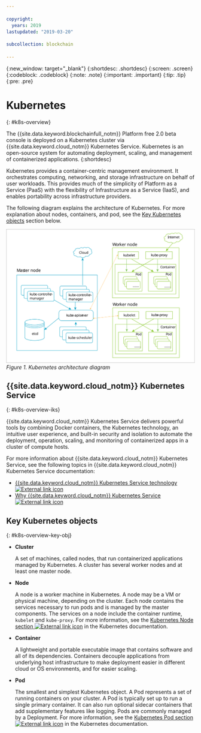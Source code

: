 ```yaml
---

copyright:
  years: 2019
lastupdated: "2019-03-20"

subcollection: blockchain

---
```


{:new_window: target="_blank"}
{:shortdesc: .shortdesc}
{:screen: .screen}
{:codeblock: .codeblock}
{:note: .note}
{:important: .important}
{:tip: .tip}
{:pre: .pre}

# Kubernetes
{: #k8s-overview}

The {{site.data.keyword.blockchainfull_notm}} Platform free 2.0 beta console is deployed on a Kubernetes cluster via {{site.data.keyword.cloud_notm}} Kubernetes Service. Kubernetes is an open-source system for automating deployment, scaling, and management of containerized applications.
{:shortdesc}

Kubernetes provides a container-centric management environment. It orchestrates computing, networking, and storage infrastructure on behalf of user workloads. This provides much of the simplicity of Platform as a Service (PaaS) with the flexibility of Infrastructure as a Service (IaaS), and enables portability across infrastructure providers.

The following diagram explains the architecture of Kubernetes. For more explanation about nodes, containers, and pod, see the [Key Kubernetes objects](#k8s-overview-key-obj) section below.

![Kubernetes architecture diagram](../images/k8s-archi-diagram.svg "{{site.data.keyword.cloud_notm}} Kubernetes Service architecture")
*Figure 1. Kubernetes architecture diagram*


## {{site.data.keyword.cloud_notm}} Kubernetes Service
{: #k8s-overview-iks}

{{site.data.keyword.cloud_notm}} Kubernetes Service delivers powerful tools by combining Docker containers, the Kubernetes technology, an intuitive user experience, and built-in security and isolation to automate the deployment, operation, scaling, and monitoring of containerized apps in a cluster of compute hosts.

For more information about {{site.data.keyword.cloud_notm}} Kubernetes Service, see the following topics in {{site.data.keyword.cloud_notm}} Kubernetes Service documentation:
- [{{site.data.keyword.cloud_notm}} Kubernetes Service technology ![External link icon](../images/external_link.svg "External link icon")](https://cloud.ibm.com/docs/containers/cs_tech.html#ibm-cloud-kubernetes-service-technology "{{site.data.keyword.cloud_notm}} Kubernetes Service technology documentation")
- [Why {{site.data.keyword.cloud_notm}} Kubernetes Service ![External link icon](../images/external_link.svg "External link icon")](https://cloud.ibm.com/docs/containers?topic=containers-cs_ov#cs_ov "Why {{site.data.keyword.cloud_notm}} Kubernetes Service documentation")


## Key Kubernetes objects
{: #k8s-overview-key-obj}

- **Cluster**

  A set of machines, called nodes, that run containerized applications managed by Kubernetes. A cluster has several worker nodes and at least one master node.

- **Node**

  A node is a worker machine in Kubernetes. A node may be a VM or physical machine, depending on the cluster. Each node contains the services necessary to run pods and is managed by the master components. The services on a node include the container runtime, `kubelet` and `kube-proxy`. For more information, see the [Kubernetes Node section ![External link icon](../images/external_link.svg "External link icon")](https://kubernetes.io/docs/concepts/architecture/nodes/ "Kubernetes Node section") in the Kubernetes documentation.

- **Container**

  A lightweight and portable executable image that contains software and all of its dependencies. Containers decouple applications from underlying host infrastructure to make deployment easier in different cloud or OS environments, and for easier scaling.

- **Pod**

  The smallest and simplest Kubernetes object. A Pod represents a set of running containers on your cluster. A Pod is typically set up to run a single primary container. It can also run optional sidecar containers that add supplementary features like logging. Pods are commonly managed by a Deployment. For more information, see the [Kubernetes Pod section ![External link icon](../images/external_link.svg "External link icon")](https://kubernetes.io/docs/concepts/workloads/pods/pod/) in the Kubernetes documentation.
